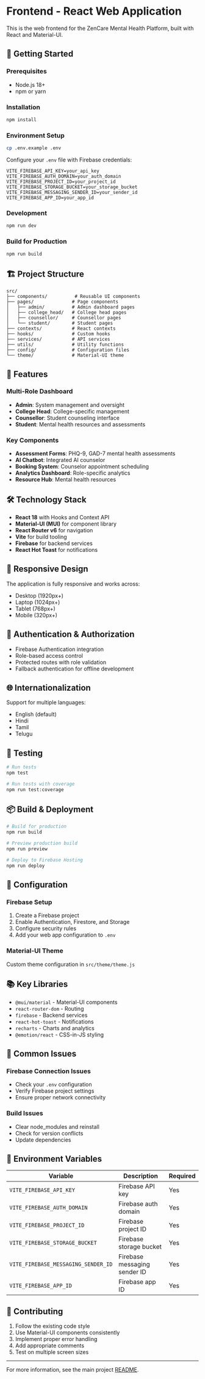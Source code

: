 # Frontend - React Web Application

This is the web frontend for the ZenCare Mental Health Platform, built with React and Material-UI.

## 🚀 Getting Started

### Prerequisites
- Node.js 18+
- npm or yarn

### Installation
```bash
npm install
```

### Environment Setup
```bash
cp .env.example .env
```

Configure your `.env` file with Firebase credentials:
```env
VITE_FIREBASE_API_KEY=your_api_key
VITE_FIREBASE_AUTH_DOMAIN=your_auth_domain
VITE_FIREBASE_PROJECT_ID=your_project_id
VITE_FIREBASE_STORAGE_BUCKET=your_storage_bucket
VITE_FIREBASE_MESSAGING_SENDER_ID=your_sender_id
VITE_FIREBASE_APP_ID=your_app_id
```

### Development
```bash
npm run dev
```

### Build for Production
```bash
npm run build
```

## 🏗️ Project Structure

```
src/
├── components/          # Reusable UI components
├── pages/              # Page components
│   ├── admin/          # Admin dashboard pages
│   ├── college_head/   # College head pages
│   ├── counsellor/     # Counsellor pages
│   └── student/        # Student pages
├── contexts/           # React contexts
├── hooks/              # Custom hooks
├── services/           # API services
├── utils/              # Utility functions
├── config/             # Configuration files
└── theme/              # Material-UI theme
```

## 🎯 Features

### Multi-Role Dashboard
- **Admin**: System management and oversight
- **College Head**: College-specific management
- **Counsellor**: Student counseling interface
- **Student**: Mental health resources and assessments

### Key Components
- **Assessment Forms**: PHQ-9, GAD-7 mental health assessments
- **AI Chatbot**: Integrated AI counselor
- **Booking System**: Counselor appointment scheduling
- **Analytics Dashboard**: Role-specific analytics
- **Resource Hub**: Mental health resources

## 🛠️ Technology Stack

- **React 18** with Hooks and Context API
- **Material-UI (MUI)** for component library
- **React Router v6** for navigation
- **Vite** for build tooling
- **Firebase** for backend services
- **React Hot Toast** for notifications

## 📱 Responsive Design

The application is fully responsive and works across:
- Desktop (1920px+)
- Laptop (1024px+)
- Tablet (768px+)
- Mobile (320px+)

## 🔐 Authentication & Authorization

- Firebase Authentication integration
- Role-based access control
- Protected routes with role validation
- Fallback authentication for offline development

## 🌐 Internationalization

Support for multiple languages:
- English (default)
- Hindi
- Tamil
- Telugu

## 🧪 Testing

```bash
# Run tests
npm test

# Run tests with coverage
npm run test:coverage
```

## 📦 Build & Deployment

```bash
# Build for production
npm run build

# Preview production build
npm run preview

# Deploy to Firebase Hosting
npm run deploy
```

## 🔧 Configuration

### Firebase Setup
1. Create a Firebase project
2. Enable Authentication, Firestore, and Storage
3. Configure security rules
4. Add your web app configuration to `.env`

### Material-UI Theme
Custom theme configuration in `src/theme/theme.js`

## 📚 Key Libraries

- `@mui/material` - Material-UI components
- `react-router-dom` - Routing
- `firebase` - Backend services
- `react-hot-toast` - Notifications
- `recharts` - Charts and analytics
- `@emotion/react` - CSS-in-JS styling

## 🐛 Common Issues

### Firebase Connection Issues
- Check your `.env` configuration
- Verify Firebase project settings
- Ensure proper network connectivity

### Build Issues
- Clear node_modules and reinstall
- Check for version conflicts
- Update dependencies

## 📄 Environment Variables

| Variable | Description | Required |
|----------|-------------|----------|
| `VITE_FIREBASE_API_KEY` | Firebase API key | Yes |
| `VITE_FIREBASE_AUTH_DOMAIN` | Firebase auth domain | Yes |
| `VITE_FIREBASE_PROJECT_ID` | Firebase project ID | Yes |
| `VITE_FIREBASE_STORAGE_BUCKET` | Firebase storage bucket | Yes |
| `VITE_FIREBASE_MESSAGING_SENDER_ID` | Firebase messaging sender ID | Yes |
| `VITE_FIREBASE_APP_ID` | Firebase app ID | Yes |

## 🤝 Contributing

1. Follow the existing code style
2. Use Material-UI components consistently
3. Implement proper error handling
4. Add appropriate comments
5. Test on multiple screen sizes

---

For more information, see the main project [README](../README.md).
